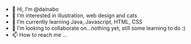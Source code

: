 - 👋 Hi, I’m @dainabo
- 👀 I’m interested in illustration, web design and cats
- 🌱 I’m currently learning Java, Javascript, HTML, CSS 
- 💞️ I’m looking to collaborate on...nothing yet, still some learning to do :)
- 📫 How to reach me ...

<!---
dainabo/dainabo is a ✨ special ✨ repository because its `README.md` (this file) appears on your GitHub profile.
You can click the Preview link to take a look at your changes.
--->
